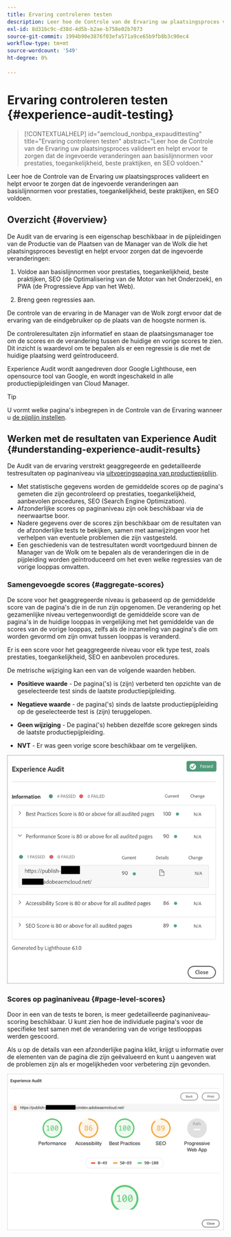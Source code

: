 ```yaml
---
title: Ervaring controleren testen
description: Leer hoe de Controle van de Ervaring uw plaatsingsproces valideert en helpt ervoor te zorgen dat de ingevoerde veranderingen aan basislijnnormen voor prestaties, toegankelijkheid, beste praktijken, en SEO voldoen.
exl-id: 8d31bc9c-d38d-4d5b-b2ae-b758e02b7073
source-git-commit: 1994b90e3876f03efa571a9ce65b9fb8b3c90ec4
workflow-type: tm+mt
source-wordcount: '549'
ht-degree: 0%

---
```



# Ervaring controleren testen {#experience-audit-testing}

>[!CONTEXTUALHELP]
>id="aemcloud_nonbpa_expaudittesting"
>title="Ervaring controleren testen"
>abstract="Leer hoe de Controle van de Ervaring uw plaatsingsproces valideert en helpt ervoor te zorgen dat de ingevoerde veranderingen aan basislijnnormen voor prestaties, toegankelijkheid, beste praktijken, en SEO voldoen."

Leer hoe de Controle van de Ervaring uw plaatsingsproces valideert en helpt ervoor te zorgen dat de ingevoerde veranderingen aan basislijnnormen voor prestaties, toegankelijkheid, beste praktijken, en SEO voldoen.

## Overzicht {#overview}

De Audit van de ervaring is een eigenschap beschikbaar in de pijpleidingen van de Productie van de Plaatsen van de Manager van de Wolk die het plaatsingsproces bevestigt en helpt ervoor zorgen dat de ingevoerde veranderingen:

1. Voldoe aan basislijnnormen voor prestaties, toegankelijkheid, beste praktijken, SEO (de Optimalisering van de Motor van het Onderzoek), en PWA (de Progressieve App van het Web).

1. Breng geen regressies aan.

De controle van de ervaring in de Manager van de Wolk zorgt ervoor dat de ervaring van de eindgebruiker op de plaats van de hoogste normen is.

De controleresultaten zijn informatief en staan de plaatsingsmanager toe om de scores en de verandering tussen de huidige en vorige scores te zien. Dit inzicht is waardevol om te bepalen als er een regressie is die met de huidige plaatsing werd geïntroduceerd.

Experience Audit wordt aangedreven door Google Lighthouse, een opensource tool van Google, en wordt ingeschakeld in alle productiepijpleidingen van Cloud Manager.

>[!TIP]
>
>U vormt welke pagina&#39;s inbegrepen in de Controle van de Ervaring wanneer u [de pijplijn instellen](/help/implementing/cloud-manager/configuring-pipelines/configuring-production-pipelines.md#full-stack-code).

## Werken met de resultaten van Experience Audit {#understanding-experience-audit-results}

De Audit van de ervaring verstrekt geaggregeerde en gedetailleerde testresultaten op paginaniveau via [uitvoeringspagina van productiepijplijn](/help/implementing/cloud-manager/deploy-code.md).

* Met statistische gegevens worden de gemiddelde scores op de pagina&#39;s gemeten die zijn gecontroleerd op prestaties, toegankelijkheid, aanbevolen procedures, SEO (Search Engine Optimization).
* Afzonderlijke scores op paginaniveau zijn ook beschikbaar via de neerwaartse boor.
* Nadere gegevens over de scores zijn beschikbaar om de resultaten van de afzonderlijke tests te bekijken, samen met aanwijzingen voor het verhelpen van eventuele problemen die zijn vastgesteld.
* Een geschiedenis van de testresultaten wordt voortgeduurd binnen de Manager van de Wolk om te bepalen als de veranderingen die in de pijpleiding worden geïntroduceerd om het even welke regressies van de vorige looppas omvatten.

### Samengevoegde scores {#aggregate-scores}

De score voor het geaggregeerde niveau is gebaseerd op de gemiddelde score van de pagina&#39;s die in de run zijn opgenomen. De verandering op het gezamenlijke niveau vertegenwoordigt de gemiddelde score van de pagina&#39;s in de huidige looppas in vergelijking met het gemiddelde van de scores van de vorige looppas, zelfs als de inzameling van pagina&#39;s die om worden gevormd om zijn omvat tussen looppas is veranderd.

Er is een score voor het geaggregeerde niveau voor elk type test, zoals prestaties, toegankelijkheid, SEO en aanbevolen procedures.

De metrische wijziging kan een van de volgende waarden hebben.

* **Positieve waarde** - De pagina(&#39;s) is (zijn) verbeterd ten opzichte van de geselecteerde test sinds de laatste productiepijpleiding.

* **Negatieve waarde** - de pagina(&#39;s) sinds de laatste productiepijpleiding op de geselecteerde test is (zijn) teruggelopen.

* **Geen wijziging** - De pagina(&#39;s) hebben dezelfde score gekregen sinds de laatste productiepijpleiding.

* **NVT** - Er was geen vorige score beschikbaar om te vergelijken.

![Resultaten van controle door ervaring](/help/implementing/cloud-manager/assets/exp-audit-1.png)

### Scores op paginaniveau {#page-level-scores}

Door in een van de tests te boren, is meer gedetailleerde paginaniveau-scoring beschikbaar. U kunt zien hoe de individuele pagina&#39;s voor de specifieke test samen met de verandering van de vorige testlooppas werden gescoord.

Als u op de details van een afzonderlijke pagina klikt, krijgt u informatie over de elementen van de pagina die zijn geëvalueerd en kunt u aangeven wat de problemen zijn als er mogelijkheden voor verbetering zijn gevonden.

![Scores op paginaniveau](/help/implementing/cloud-manager/assets/exp-audit-2.png)
